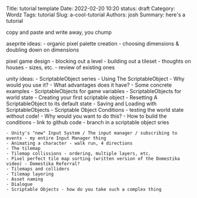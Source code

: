 Title: tutorial template
Date: 2022-02-20 10:20
status: draft
Category: Wordz
Tags: tutorial
Slug: a-cool-tutorial
Authors: josh
Summary: here's a tutorial

copy and paste and write away, you chump

aseprite ideas:
    - organic pixel palette creation
    - choosing dimensions & doubling down on dimensions

pixel game design
    - blocking out a level
    - building out a tileset
    - thoughts on houses - sizes, etc. - review of existing ones


unity ideas:
    - ScriptableObject series
        - Using The ScriptableObject
            - Why would you use it?
            - What advantages does it have?
            - Some concrete examples
            - ScriptableObjects for game variables
            - ScriptableObjects for world state
            - Creating your first scriptable object
        - Resetting A ScriptableObject to its default state
        - Saving and Loading with ScriptableObjects
        - Scriptable Object Conditions - testing the world state without code!
            - Why would you want to do this?
            - How to build the conditions
            - link to github code - branch in a scriptable object sries




    - Unity's "new" Input System / The input manager / subscribing to events - my entire Input Manager thing
    - Animating a character - walk run, 4 directions
    - The tilemap
    - Tilemap collissions - ordering, multiple layers, etc.
    - Pixel perfect tile map sorting (written version of the Domestika video) - Domestika Referral?
    - Tilemaps and colliders
    - Tilemap layering
    - Asset naming
    - Dialogue
    - Scriptable Objects - how do you take such a complex thing
